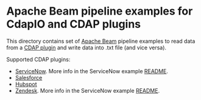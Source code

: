 <!--
    Licensed to the Apache Software Foundation (ASF) under one
    or more contributor license agreements.  See the NOTICE file
    distributed with this work for additional information
    regarding copyright ownership.  The ASF licenses this file
    to you under the Apache License, Version 2.0 (the
    "License"); you may not use this file except in compliance
    with the License.  You may obtain a copy of the License at
      http://www.apache.org/licenses/LICENSE-2.0
    Unless required by applicable law or agreed to in writing,
    software distributed under the License is distributed on an
    "AS IS" BASIS, WITHOUT WARRANTIES OR CONDITIONS OF ANY
    KIND, either express or implied.  See the License for the
    specific language governing permissions and limitations
    under the License.
-->

# Apache Beam pipeline examples for CdapIO and CDAP plugins

This directory contains set of [Apache Beam](https://beam.apache.org/) pipeline examples to read data
from a [CDAP plugin](https://github.com/data-integrations) and write data into .txt file (and vice versa).

Supported CDAP plugins:
- [ServiceNow](https://github.com/data-integrations/servicenow-plugins). More info in the ServiceNow example [README](servicenow/src/main/java/org/apache/beam/examples/complete/cdap/servicenow/README.md).
- [Salesforce](https://github.com/data-integrations/salesforce)
- [Hubspot](https://github.com/data-integrations/hubspot)
- [Zendesk](https://github.com/data-integrations/zendesk). More info in the ServiceNow example [README](zendesk/src/main/java/org/apache/beam/examples/complete/cdap/zendesk/README.md).
